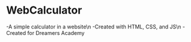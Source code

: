 # WebCalculator
-A simple calculator in a website\n
-Created with HTML, CSS, and JS\n
-Created for Dreamers Academy
